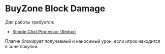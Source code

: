 # BuyZone Block Damage
 
 Для работы требуется:
 - [Simple Chat Processor (Redux)](https://forums.alliedmods.net/showthread.php?t=198501)

Плагин блокирует получаемый и наносимый урон, если игрок находится в зоне покупки.
